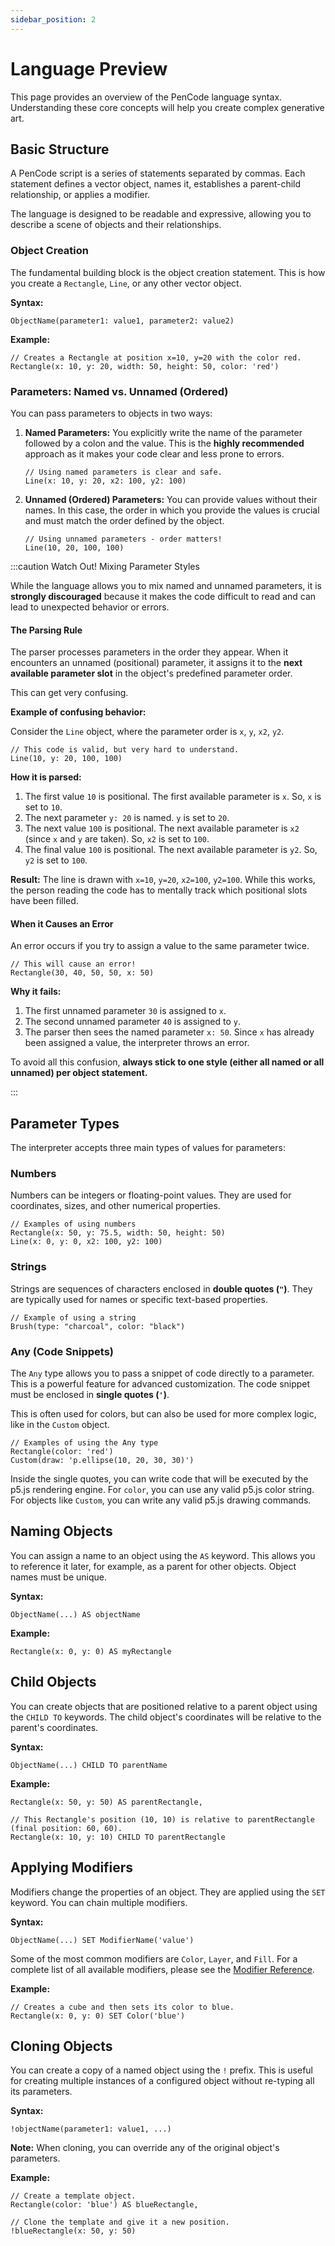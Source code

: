 ```yaml
---
sidebar_position: 2
---
```


# Language Preview

This page provides an overview of the PenCode language syntax. Understanding these core concepts will help you create complex generative art.

## Basic Structure

A PenCode script is a series of statements separated by commas. Each statement defines a vector object, names it, establishes a parent-child relationship, or applies a modifier.

The language is designed to be readable and expressive, allowing you to describe a scene of objects and their relationships.

### Object Creation

The fundamental building block is the object creation statement. This is how you create a `Rectangle`, `Line`, or any other vector object.

**Syntax:**
```pencode
ObjectName(parameter1: value1, parameter2: value2)
```

**Example:**
```pencode
// Creates a Rectangle at position x=10, y=20 with the color red.
Rectangle(x: 10, y: 20, width: 50, height: 50, color: 'red')
```

### Parameters: Named vs. Unnamed (Ordered)

You can pass parameters to objects in two ways:

1.  **Named Parameters:** You explicitly write the name of the parameter followed by a colon and the value. This is the **highly recommended** approach as it makes your code clear and less prone to errors.

    ```pencode
    // Using named parameters is clear and safe.
    Line(x: 10, y: 20, x2: 100, y2: 100)
    ```

2.  **Unnamed (Ordered) Parameters:** You can provide values without their names. In this case, the order in which you provide the values is crucial and must match the order defined by the object.

    ```pencode
    // Using unnamed parameters - order matters!
    Line(10, 20, 100, 100)
    ```

:::caution Watch Out! Mixing Parameter Styles

While the language allows you to mix named and unnamed parameters, it is **strongly discouraged** because it makes the code difficult to read and can lead to unexpected behavior or errors.

#### The Parsing Rule

The parser processes parameters in the order they appear. When it encounters an unnamed (positional) parameter, it assigns it to the **next available parameter slot** in the object's predefined parameter order.

This can get very confusing.

**Example of confusing behavior:**

Consider the `Line` object, where the parameter order is `x`, `y`, `x2`, `y2`.

```pencode
// This code is valid, but very hard to understand.
Line(10, y: 20, 100, 100)
```

**How it is parsed:**
1.  The first value `10` is positional. The first available parameter is `x`. So, `x` is set to `10`.
2.  The next parameter `y: 20` is named. `y` is set to `20`.
3.  The next value `100` is positional. The next available parameter is `x2` (since `x` and `y` are taken). So, `x2` is set to `100`.
4.  The final value `100` is positional. The next available parameter is `y2`. So, `y2` is set to `100`.

**Result:** The line is drawn with `x=10`, `y=20`, `x2=100`, `y2=100`. While this works, the person reading the code has to mentally track which positional slots have been filled.

#### When it Causes an Error

An error occurs if you try to assign a value to the same parameter twice.

```pencode
// This will cause an error!
Rectangle(30, 40, 50, 50, x: 50)
```

**Why it fails:**
1.  The first unnamed parameter `30` is assigned to `x`.
2.  The second unnamed parameter `40` is assigned to `y`.
3.  The parser then sees the named parameter `x: 50`. Since `x` has already been assigned a value, the interpreter throws an error.

To avoid all this confusion, **always stick to one style (either all named or all unnamed) per object statement.**

:::

## Parameter Types

The interpreter accepts three main types of values for parameters:

### Numbers
Numbers can be integers or floating-point values. They are used for coordinates, sizes, and other numerical properties.

```pencode
// Examples of using numbers
Rectangle(x: 50, y: 75.5, width: 50, height: 50)
Line(x: 0, y: 0, x2: 100, y2: 100)
```

### Strings
Strings are sequences of characters enclosed in **double quotes (`"`)**. They are typically used for names or specific text-based properties.

```pencode
// Example of using a string
Brush(type: "charcoal", color: "black")
```

### Any (Code Snippets)
The `Any` type allows you to pass a snippet of code directly to a parameter. This is a powerful feature for advanced customization. The code snippet must be enclosed in **single quotes (`'`)**.

This is often used for colors, but can also be used for more complex logic, like in the `Custom` object.

```pencode
// Examples of using the Any type
Rectangle(color: 'red')
Custom(draw: 'p.ellipse(10, 20, 30, 30)')
```

Inside the single quotes, you can write code that will be executed by the p5.js rendering engine. For `color`, you can use any valid p5.js color string. For objects like `Custom`, you can write any valid p5.js drawing commands.


## Naming Objects

You can assign a name to an object using the `AS` keyword. This allows you to reference it later, for example, as a parent for other objects. Object names must be unique.

**Syntax:**
```pencode
ObjectName(...) AS objectName
```

**Example:**
```pencode
Rectangle(x: 0, y: 0) AS myRectangle
```

## Child Objects

You can create objects that are positioned relative to a parent object using the `CHILD TO` keywords. The child object's coordinates will be relative to the parent's coordinates.

**Syntax:**
```pencode
ObjectName(...) CHILD TO parentName
```

**Example:**
```pencode
Rectangle(x: 50, y: 50) AS parentRectangle,

// This Rectangle's position (10, 10) is relative to parentRectangle (final position: 60, 60).
Rectangle(x: 10, y: 10) CHILD TO parentRectangle
```

## Applying Modifiers

Modifiers change the properties of an object. They are applied using the `SET` keyword. You can chain multiple modifiers.

**Syntax:**
```pencode
ObjectName(...) SET ModifierName('value')
```

Some of the most common modifiers are `Color`, `Layer`, and `Fill`. For a complete list of all available modifiers, please see the [Modifier Reference](../language-reference/modifiers/color).

**Example:**
```pencode
// Creates a cube and then sets its color to blue.
Rectangle(x: 0, y: 0) SET Color('blue')
```

## Cloning Objects

You can create a copy of a named object using the `!` prefix. This is useful for creating multiple instances of a configured object without re-typing all its parameters.

**Syntax:**
```pencode
!objectName(parameter1: value1, ...)
```

**Note:** When cloning, you can override any of the original object's parameters.

**Example:**
```pencode
// Create a template object.
Rectangle(color: 'blue') AS blueRectangle,

// Clone the template and give it a new position.
!blueRectangle(x: 50, y: 50)
```
